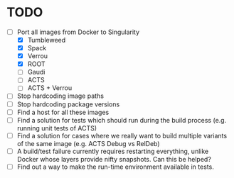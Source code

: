 # TODO

- [ ] Port all images from Docker to Singularity
    * [X] Tumbleweed
    * [X] Spack
    * [X] Verrou
    * [X] ROOT
    * [ ] Gaudi
    * [ ] ACTS
    * [ ] ACTS + Verrou
- [ ] Stop hardcoding image paths
- [ ] Stop hardcoding package versions
- [ ] Find a host for all these images
- [ ] Find a solution for tests which should run during the build process
      (e.g. running unit tests of ACTS)
- [ ] Find a solution for cases where we really want to build multiple variants
      of the same image (e.g. ACTS Debug vs RelDeb)
- [ ] A build/test failure currently requires restarting everything, unlike
      Docker whose layers provide nifty snapshots. Can this be helped?
- [ ] Find out a way to make the run-time environment available in tests.